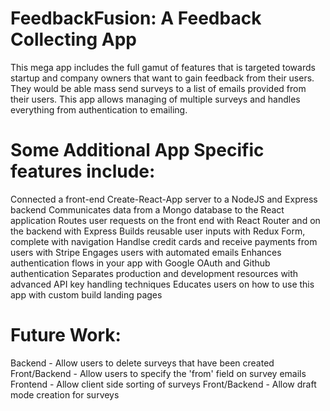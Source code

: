# FeedbackFusion: A Feedback Collecting App

This mega app includes the full gamut of features that is targeted towards startup and company owners that want to gain feedback from their users. They would be able mass send surveys to a list of emails provided from their users. This app allows managing of multiple surveys and handles everything from authentication to emailing.

# Some Additional App Specific features include:
Connected a front-end Create-React-App server to a NodeJS and Express backend
Communicates data from a Mongo database to the React application
Routes user requests on the front end with React Router and on the backend with Express
Builds reusable user inputs with Redux Form, complete with navigation
Handlse credit cards and receive payments from users with Stripe
Engages users with automated emails
Enhances authentication flows in your app with Google OAuth and Github authentication
Separates production and development resources with advanced API key handling techniques
Educates users on how to use this app with custom build landing pages

# Future Work:
Backend - Allow users to delete surveys that have been created
Front/Backend - Allow users to specify the 'from' field on survey emails
Frontend - Allow client side sorting of surveys
Front/Backend - Allow draft mode creation for surveys

